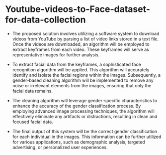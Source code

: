 # Youtube-videos-to-Face-dataset-for-data-collection

- The proposed solution involves utilizing a software system to download videos from YouTube by parsing a list of video links stored in a text file. Once the videos are downloaded, an algorithm will be employed to extract keyframes from each video. These keyframes will serve as representative images for further analysis.

- To extract facial data from the keyframes, a sophisticated face recognition algorithm will be applied. This algorithm will accurately identify and isolate the facial regions within the images. Subsequently, a gender-based cleaning algorithm will be implemented to remove any noise or irrelevant elements from the images, ensuring that only the facial data remains.

- The cleaning algorithm will leverage gender-specific characteristics to enhance the accuracy of the gender classification process. By employing advanced image processing techniques, the algorithm will effectively eliminate any artifacts or distractions, resulting in clean and focused facial data.

- The final output of this system will be the correct gender classification for each individual in the images. This information can be further utilized for various applications, such as demographic analysis, targeted advertising, or personalized user experiences.
